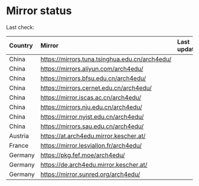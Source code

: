 <script src="./time.js"></script>
# Mirror status
Last check: <script type="text/javascript">localize(1737872890.1658957);</script>

|Country|Mirror|Last update|
|:------|:-----|:----------|
|China|https://mirrors.tuna.tsinghua.edu.cn/arch4edu/|<script type="text/javascript">localize(1737830183);</script>|
|China|https://mirrors.aliyun.com/arch4edu/|<script type="text/javascript">localize(1737830183);</script>|
|China|https://mirrors.bfsu.edu.cn/arch4edu/|<script type="text/javascript">localize(1737830183);</script>|
|China|https://mirrors.cernet.edu.cn/arch4edu/|<script type="text/javascript">localize(1737830183);</script>|
|China|https://mirror.iscas.ac.cn/arch4edu/|<script type="text/javascript">localize(1737830183);</script>|
|China|https://mirrors.nju.edu.cn/arch4edu/|<script type="text/javascript">localize(1737787106);</script>|
|China|https://mirror.nyist.edu.cn/arch4edu/|<script type="text/javascript">localize(1737830183);</script>|
|China|https://mirrors.sau.edu.cn/arch4edu/|<script type="text/javascript">localize(1731653531);</script>|
|Austria|https://at.arch4edu.mirror.kescher.at/|<script type="text/javascript">localize(1737830183);</script>|
|France|https://mirror.lesviallon.fr/arch4edu/|<script type="text/javascript">localize(1737830059);</script>|
|Germany|https://pkg.fef.moe/arch4edu/|<script type="text/javascript">localize(1737830183);</script>|
|Germany|https://de.arch4edu.mirror.kescher.at/|<script type="text/javascript">localize(1737830183);</script>|
|Germany|https://mirror.sunred.org/arch4edu/|<script type="text/javascript">localize(1737830183);</script>|

<script src="./tablefilter/tablefilter.js"></script>
<script src="./table.js"></script>